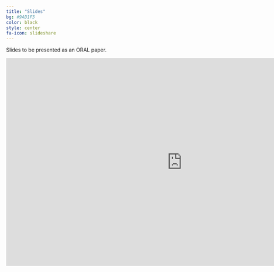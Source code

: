 ```yaml
---
title: "Slides"
bg: #9AD1F5
color: black
style: center
fa-icon: slideshare
---
```


Slides to be presented as an ORAL paper.

<iframe src="https://docs.google.com/presentation/d/e/2PACX-1vTbQlGeLFIRBlAVeeFih9hOG46AHK3PN6rZyqPNrSbE2wKp4h3SLu8xP8Q12F1gRnJ3nVrKvZI50TXd/embed?start=false&loop=true&delayms=3000" frameborder="0" width="960" height="569" allowfullscreen="true" mozallowfullscreen="true" webkitallowfullscreen="true"></iframe>